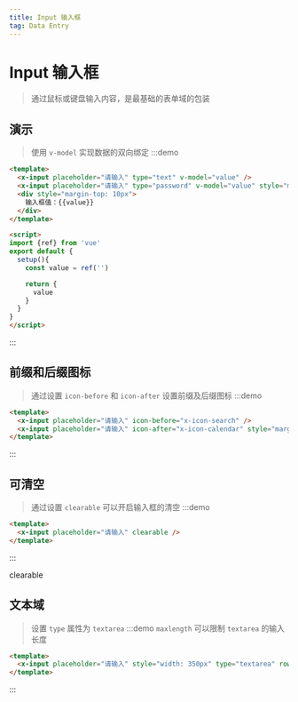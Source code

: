 ```yaml
---
title: Input 输入框
tag: Data Entry
---
```


# Input 输入框
> 通过鼠标或键盘输入内容，是最基础的表单域的包装


## 演示
> 使用 `v-model` 实现数据的双向绑定
:::demo
```html
<template>
  <x-input placeholder="请输入" type="text" v-model="value" />
  <x-input placeholder="请输入" type="password" v-model="value" style="margin-left:5px" />
  <div style="margin-top: 10px">
    输入框值：{{value}}
  </div>
</template>

<script>
import {ref} from 'vue'
export default {
  setup(){
    const value = ref('')

    return {
      value
    }
  }
}
</script>
```
:::


## 前缀和后缀图标
> 通过设置 `icon-before` 和 `icon-after` 设置前缀及后缀图标
:::demo
```html
<template>
  <x-input placeholder="请输入" icon-before="x-icon-search" />
  <x-input placeholder="请输入" icon-after="x-icon-calendar" style="margin-left:5px" />
</template>
```
:::



## 可清空
> 通过设置 `clearable` 可以开启输入框的清空
:::demo
```html
<template>
  <x-input placeholder="请输入" clearable />
</template>
```
:::

clearable


## 文本域
> 设置 `type` 属性为 `textarea`
:::demo `maxlength` 可以限制 `textarea` 的输入长度
```html
<template>
  <x-input placeholder="请输入" style="width: 350px" type="textarea" rows="7" cols="20" :maxlength="40" />
</template>

```
:::